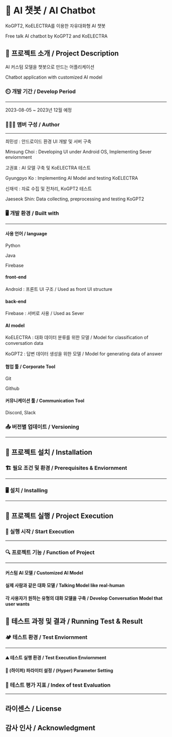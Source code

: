 # 📛 AI 챗봇 / AI Chatbot
 KoGPT2, KoELECTRA를 이용한 자유대화형 AI 챗봇

 Free talk AI chatbot by KoGPT2 and KoELECTRA

## 🧾 프로젝트 소개 / Project Description
AI 커스텀 모델을 챗봇으로 만드는 어플리케이션

Chatbot application with customized AI model

### ⏲️ 개발 기간 / Develop Period
---
 2023-08-05 ~ 2023년 12월 예정

### 🧑‍🤝‍🧑 맴버 구성 / Author
---
 최민성 : 안드로이드 환경 UI 개발 및 서버 구축 
 
 Minsung Choi : Developing UI under Android OS, Implementing Sever enviornment
 
 고권표 : AI 모델 구축 및 KoELECTRA 테스트
 
 Gyungpyo Ko : Implementing AI Model and testing KoELECTRA 
 
 신재석 : 자료 수집 및 전처리, KoGPT2 테스트 
 
 Jaeseok Shin: Data collecting, preprocessing and testing KoGPT2

### 🖥️ 개발 환경 / Built with
---
#### 사용 언어 / language
Python

Java 

Firebase


#### front-end
 Android : 프론트 UI 구조 / Used as front UI structure

#### back-end
 Firebase : 서버로 사용 / Used as Sever

#### AI model
 KoELECTRA : 대화 데이터 분류를 위한 모델 / Model for classification of conversation data
 
 KoGPT2 : 답변 데이터 생성을 위한 모델 / Model for generating data of answer 

#### 협업 툴 / Corporate Tool
Git

Github


#### 커뮤니케이션 툴 / Communication Tool
Discord, Slack

### 📤 버전별 업데이트 / Versioning
---
## 🔌 프로젝트 설치 /  Installation
### 🏗️ 필요 조건 및 환경 / Prerequisites & Enviornment
---
### 🖥️ 설치 / Installing
---
## 🏁 프로젝트 실행 / Project Execution
### 📣 실행 시작 / Start Execution
---
### 🔍 프로젝트 기능 / Function of Project
---
#### 커스텀 AI 모델 / Customized AI Model

#### 실제 사람과 같은 대화 모델 / Talking Model like real-human

#### 각 사용자가 원하는 유형의 대화 모델을 구축 / Develop Conversation Model that user wants

## 📝 테스트 과정 및 결과 / Running Test & Result
### 🏕️ 테스트 환경 / Test Enviornment
---
#### ⛰️ 테스트 실행 환경 / Test Execution Enviornment

#### 📌 (하이퍼) 파라미터 설정 / (Hyper) Parameter Setting

### 📐 테스트 평가 지표 / Index of test Evaluation 
---
## 라이센스 / License
## 감사 인사 / Acknowledgment


